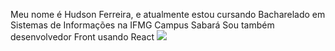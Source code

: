 Meu nome é Hudson Ferreira, e atualmente estou cursando Bacharelado em Sistemas de Informações na IFMG Campus Sabará
Sou também desenvolvedor Front usando React
<a href = https://www.linkedin.com/in/hudson-ferreira-1b6980169/>
<img src = "https://camo.githubusercontent.com/3de3a6348c0e6b6a913fbe25fec57b018080bef1/68747470733a2f2f696d672e736869656c64732e696f2f62616467652f2d4c696e6b6564496e2d626c75653f7374796c653d666c61742d737175617265266c6f676f3d4c696e6b6564696e266c6f676f436f6c6f723d7768697465266c696e6b3d68747470733a2f2f7777772e6c696e6b6564696e2e636f6d2f696e2f66656c6970656669616c686f">
</a>

